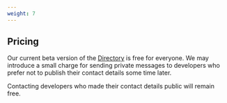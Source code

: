 ```yaml
---
weight: 7
---
```


## Pricing

Our current beta version of the [Directory](/) is free for everyone. We may introduce a small charge for sending private messages to developers who prefer not to publish their contact details some time later.

Contacting developers who made their contact details public will remain free.
